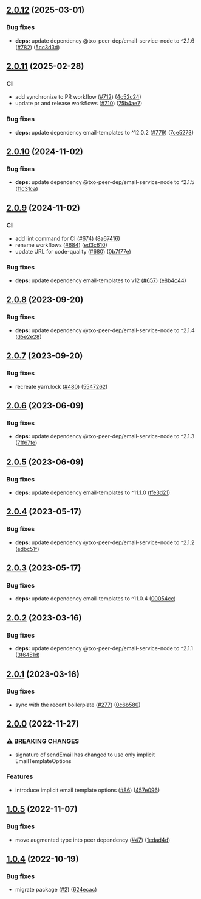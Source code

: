 ## [2.0.12](https://github.com/technology-studio/email-service-node/compare/v2.0.11...v2.0.12) (2025-03-01)


### Bug fixes

* **deps:** update dependency @txo-peer-dep/email-service-node to ^2.1.6 ([#782](https://github.com/technology-studio/email-service-node/issues/782)) ([5cc3d3d](https://github.com/technology-studio/email-service-node/commit/5cc3d3d2e138001614554f8fa1907c6965aa5c0c))

## [2.0.11](https://github.com/technology-studio/email-service-node/compare/v2.0.10...v2.0.11) (2025-02-28)


### CI

* add synchronize to PR workflow ([#712](https://github.com/technology-studio/email-service-node/issues/712)) ([4c52c24](https://github.com/technology-studio/email-service-node/commit/4c52c240c9db264401429163a72a65bc776b1ed1))
* update pr and release workflows ([#710](https://github.com/technology-studio/email-service-node/issues/710)) ([75b4ae7](https://github.com/technology-studio/email-service-node/commit/75b4ae73463db13c9b784856858f1a4606a21078))


### Bug fixes

* **deps:** update dependency email-templates to ^12.0.2 ([#779](https://github.com/technology-studio/email-service-node/issues/779)) ([7ce5273](https://github.com/technology-studio/email-service-node/commit/7ce5273e357e686801aa4d0418e6946299bef2d4))

## [2.0.10](https://github.com/technology-studio/email-service-node/compare/v2.0.9...v2.0.10) (2024-11-02)


### Bug fixes

* **deps:** update dependency @txo-peer-dep/email-service-node to ^2.1.5 ([f1c31ca](https://github.com/technology-studio/email-service-node/commit/f1c31ca4a242907cfec9606b8abaf14112b7599e))

## [2.0.9](https://github.com/technology-studio/email-service-node/compare/v2.0.8...v2.0.9) (2024-11-02)


### CI

* add lint command for CI ([#674](https://github.com/technology-studio/email-service-node/issues/674)) ([8a67416](https://github.com/technology-studio/email-service-node/commit/8a6741629905b2cfadf51dfbba53576df0847e35))
* rename workflows ([#684](https://github.com/technology-studio/email-service-node/issues/684)) ([ed3c610](https://github.com/technology-studio/email-service-node/commit/ed3c6107db6896904d6a5b0a8b1cc66aabb78184))
* update URL for code-quality ([#680](https://github.com/technology-studio/email-service-node/issues/680)) ([0b7f77e](https://github.com/technology-studio/email-service-node/commit/0b7f77e5c01480af0c3f5bb12bf86dd7585ee824))


### Bug fixes

* **deps:** update dependency email-templates to v12 ([#657](https://github.com/technology-studio/email-service-node/issues/657)) ([e8b4c44](https://github.com/technology-studio/email-service-node/commit/e8b4c44deb3f7efa7e635727b10070b40814bb56))

## [2.0.8](https://github.com/technology-studio/email-service-node/compare/v2.0.7...v2.0.8) (2023-09-20)


### Bug fixes

* **deps:** update dependency @txo-peer-dep/email-service-node to ^2.1.4 ([d5e2e28](https://github.com/technology-studio/email-service-node/commit/d5e2e28c5498bac192cbe9bf7cd1bcc288c3ba40))

## [2.0.7](https://github.com/technology-studio/email-service-node/compare/v2.0.6...v2.0.7) (2023-09-20)


### Bug fixes

* recreate yarn.lock ([#480](https://github.com/technology-studio/email-service-node/issues/480)) ([5547262](https://github.com/technology-studio/email-service-node/commit/554726204c6ec141c1792402c80c8d35f5d1025b))

## [2.0.6](https://github.com/technology-studio/email-service-node/compare/v2.0.5...v2.0.6) (2023-06-09)


### Bug fixes

* **deps:** update dependency @txo-peer-dep/email-service-node to ^2.1.3 ([7ff67fe](https://github.com/technology-studio/email-service-node/commit/7ff67fe951e2bcca46270da5c6b4c2abca0870ea))

## [2.0.5](https://github.com/technology-studio/email-service-node/compare/v2.0.4...v2.0.5) (2023-06-09)


### Bug fixes

* **deps:** update dependency email-templates to ^11.1.0 ([ffe3d21](https://github.com/technology-studio/email-service-node/commit/ffe3d21bfba43a492bb9b23925cbb57750ea2516))

## [2.0.4](https://github.com/technology-studio/email-service-node/compare/v2.0.3...v2.0.4) (2023-05-17)


### Bug fixes

* **deps:** update dependency @txo-peer-dep/email-service-node to ^2.1.2 ([edbc51f](https://github.com/technology-studio/email-service-node/commit/edbc51f0931f996df74f12fc7116d63c92e75045))

## [2.0.3](https://github.com/technology-studio/email-service-node/compare/v2.0.2...v2.0.3) (2023-05-17)


### Bug fixes

* **deps:** update dependency email-templates to ^11.0.4 ([00054cc](https://github.com/technology-studio/email-service-node/commit/00054cc8882b54a54716731529c7add723a6b69a))

## [2.0.2](https://github.com/technology-studio/email-service-node/compare/v2.0.1...v2.0.2) (2023-03-16)


### Bug fixes

* **deps:** update dependency @txo-peer-dep/email-service-node to ^2.1.1 ([3f6451d](https://github.com/technology-studio/email-service-node/commit/3f6451dac782f972c1c58b70b3de33d59d6f8479))

## [2.0.1](https://github.com/technology-studio/email-service-node/compare/v2.0.0...v2.0.1) (2023-03-16)


### Bug fixes

* sync with the recent boilerplate ([#277](https://github.com/technology-studio/email-service-node/issues/277)) ([0c6b580](https://github.com/technology-studio/email-service-node/commit/0c6b580aa1b88c836c72977b2919cc745a15080f))

## [2.0.0](https://github.com/technology-studio/email-service-node/compare/v1.0.5...v2.0.0) (2022-11-27)


### ⚠ BREAKING CHANGES

* signature of  sendEmail has changed to use only implicit EmailTemplateOptions

### Features

* introduce implicit email template options ([#86](https://github.com/technology-studio/email-service-node/issues/86)) ([457e096](https://github.com/technology-studio/email-service-node/commit/457e096a8cc227b272084955eed7b1b70d44f067))

## [1.0.5](https://github.com/technology-studio/email-service-node/compare/v1.0.4...v1.0.5) (2022-11-07)


### Bug fixes

* move augmented type into peer dependency ([#47](https://github.com/technology-studio/email-service-node/issues/47)) ([1edad4d](https://github.com/technology-studio/email-service-node/commit/1edad4de3ec501cb65bf83bd92ee47b0b8bb07ec))

## [1.0.4](https://github.com/technology-studio/email-service-node/compare/v1.0.3...v1.0.4) (2022-10-19)


### Bug fixes

* migrate package ([#2](https://github.com/technology-studio/email-service-node/issues/2)) ([624ecac](https://github.com/technology-studio/email-service-node/commit/624ecac82fab40f2c0364ed759c60e0c8f35e3cf))
